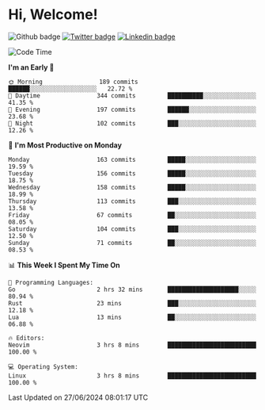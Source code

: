   # Hi, Welcome!
  ![Github badge](https://img.shields.io/github/followers/kraken-afk.svg?style=social&label=Follow&maxAge=2592000)
  [![Twitter badge](https://img.shields.io/badge/-Twitter-00acee?style=flat-square&logo=Twitter&logoColor=white)](https://twitter.com/trshppl)
  [![Linkedin badge](https://img.shields.io/badge/LinkedIn-0077B5?style=flat-square&logo=linkedin&logoColor=white)](https://www.linkedin.com/in/noveanrer)
<!--START_SECTION:waka-->
![Code Time](http://img.shields.io/badge/Code%20Time-234%20hrs%2047%20mins-blue)

**I'm an Early 🐤** 

```text
🌞 Morning                189 commits         ██████░░░░░░░░░░░░░░░░░░░   22.72 % 
🌆 Daytime                344 commits         ██████████░░░░░░░░░░░░░░░   41.35 % 
🌃 Evening                197 commits         ██████░░░░░░░░░░░░░░░░░░░   23.68 % 
🌙 Night                  102 commits         ███░░░░░░░░░░░░░░░░░░░░░░   12.26 % 
```
📅 **I'm Most Productive on Monday** 

```text
Monday                   163 commits         █████░░░░░░░░░░░░░░░░░░░░   19.59 % 
Tuesday                  156 commits         █████░░░░░░░░░░░░░░░░░░░░   18.75 % 
Wednesday                158 commits         █████░░░░░░░░░░░░░░░░░░░░   18.99 % 
Thursday                 113 commits         ███░░░░░░░░░░░░░░░░░░░░░░   13.58 % 
Friday                   67 commits          ██░░░░░░░░░░░░░░░░░░░░░░░   08.05 % 
Saturday                 104 commits         ███░░░░░░░░░░░░░░░░░░░░░░   12.50 % 
Sunday                   71 commits          ██░░░░░░░░░░░░░░░░░░░░░░░   08.53 % 
```


📊 **This Week I Spent My Time On** 

```text
💬 Programming Languages: 
Go                       2 hrs 32 mins       ████████████████████░░░░░   80.94 % 
Rust                     23 mins             ███░░░░░░░░░░░░░░░░░░░░░░   12.18 % 
Lua                      13 mins             ██░░░░░░░░░░░░░░░░░░░░░░░   06.88 % 

🔥 Editors: 
Neovim                   3 hrs 8 mins        █████████████████████████   100.00 % 

💻 Operating System: 
Linux                    3 hrs 8 mins        █████████████████████████   100.00 % 
```


 Last Updated on 27/06/2024 08:01:17 UTC
<!--END_SECTION:waka-->